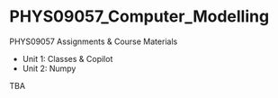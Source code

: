 # PHYS09057_Computer_Modelling

PHYS09057 Assignments &amp; Course Materials

- Unit 1: Classes & Copilot
- Unit 2: Numpy

TBA
